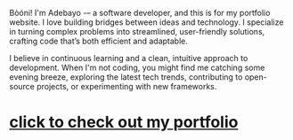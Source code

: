 Bòóni! I'm Adebayo -– a software developer, and this is for my portfolio website. I love building bridges between ideas and technology. I specialize in turning complex problems into streamlined, user-friendly solutions, crafting code that’s both efficient and adaptable.

I believe in continuous learning and a clean, intuitive approach to development. When I'm not coding, you might find me catching some evening breeze, exploring the latest tech trends, contributing to open-source projects, or experimenting with new frameworks.

# [click to check out my portfolio](https://shelldevme.vercel.app/)
